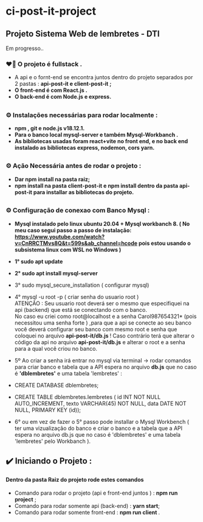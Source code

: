 # ci-post-it-project

## Projeto Sistema Web de lembretes - DTI

Em progresso..

### :heart_on_fire: O projeto é fullstack  .
 - A  api e o fornt-end se encontra juntos dentro do projeto separados por 2 pastas : <strong> api-post-it </storng> e <strong>client-post-it </storng> ;
 - O front-end é com React.js .
 - O back-end é com Node.js e express.

##

###  :gear: Instalações necessárias para rodar localmente :
 -  npm , git e node.js v18.12.1.
 - Para o banco local <strong> mysql-server e também Mysql-Workbanch </strong>.
 - As bibliotecas usadas foram react+vite no front end, e no back end instalado as bibliotecas express, nodemon, cors yarn.

##

###  :gear: Ação Necessária antes de rodar o projeto :
 - Dar npm install na pasta raiz;
 - <strong> npm install na pasta client-post-it </strong> e <strong> npm install dentro da pasta api-post-it </strong> para installar as bibliotecas do projeto.

##

###  :gear: <strong> Configuração de conexao com Banco Mysql </strong>:
  - Mysql instalado pelo linux ubuntu 20.04 + Mysql workbanch 8.
( No meu caso segui passo a passo de instalação: https://www.youtube.com/watch?v=CnRRCTMvs8Q&t=599s&ab_channel=hcode pois estou usando o subsistema linux com WSL no Windows )
 - 1°  <storng>sudo apt update</strong>
   
 - 2° <storng>sudo apt install mysql-server</strong>
   
 - 3° <storng> sudo mysql_secure_installation </strong>( configurar mysql)
   
 - 4° <storng> mysql -u root -p </strong> ( criar senha do usuario root ) <br>
  ATENÇÃO : Seu usuario root deverá ser o mesmo que especifiquei na api (backend) que está se conectando com o banco. <br>
No caso eu criei como root@localhost e a senha Carol987654321* (pois necessitou uma senha forte ) ,para que a api se conecte ao seu banco você deverá configurar seu banco com mesmo root e senha que coloquei no arquivo <strong>api-post-it/db.js </strong> !  Caso contrário terá que alterar o código da api no arquivo <strong>api-post-it/db.js</strong> e alterar o root e a senha para a qual você criou no banco.

 - 5º Ao criar a senha irá entrar no mysql via terminal ->  rodar comandos para criar banco e tabela que a API espera no arquivo <strong>db.js</strong> que no caso é <strong>'dblembretes'</strong> e uma tabela <storng>'lembretes' </strong> :
 - CREATE DATABASE dblembretes;
 - CREATE TABLE dblembretes.lembretes (
     id INT NOT NULL AUTO_INCREMENT,
     texto VARCHAR(45) NOT NULL,
     data DATE NOT NULL,
     PRIMARY KEY (id));
    
 - 6° ou em vez de fazer o 5° passo pode  installar o Mysql Workbench (  ter uma vizualização do banco e criar o banco e a tabela que a API espera no arquivo db.js que no caso é 'dblembretes' e uma tabela 'lembretes' pelo Workbanch ). 

##

## :heavy_check_mark: Iniciando o Projeto :
 #### Dentro da pasta Raiz do projeto rode estes comandos
- Comando para rodar o projeto (api e front-end juntos ) : <strong>npm run project</strong> ;
- Comando para rodar somente api (back-end) : <strong>yarn start</strong>;
- Comando para rodar somente front-end : <strong> npm run client </strong>.

